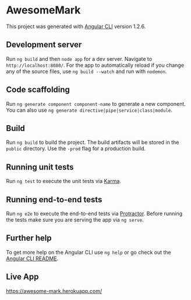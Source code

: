 # AwesomeMark

This project was generated with [Angular CLI](https://github.com/angular/angular-cli) version 1.2.6.

## Development server

Run `ng build` and then `node app` for a dev server. Navigate to `http://localhost:8080/`. For the app to automatically reload if you change any of the source files, use `ng build --watch` and run with `nodemon`.

## Code scaffolding

Run `ng generate component component-name` to generate a new component. You can also use `ng generate directive|pipe|service|class|module`.

## Build

Run `ng build` to build the project. The build artifacts will be stored in the `public` directory. Use the `-prod` flag for a production build.

## Running unit tests

Run `ng test` to execute the unit tests via [Karma](https://karma-runner.github.io).

## Running end-to-end tests

Run `ng e2e` to execute the end-to-end tests via [Protractor](http://www.protractortest.org/).
Before running the tests make sure you are serving the app via `ng serve`.

## Further help

To get more help on the Angular CLI use `ng help` or go check out the [Angular CLI README](https://github.com/angular/angular-cli/blob/master/README.md).

## Live App
https://awesome-mark.herokuapp.com/
